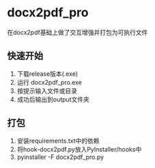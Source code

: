 # docx2pdf_pro
在docx2pdf基础上做了交互增强并打包为可执行文件
## 快速开始
1. 下载release版本(.exe)
2. 运行 docx2pdf_pro.exe
3. 按提示输入文件或目录
4. 成功后输出到output文件夹
## 打包
1. 安装requirements.txt中的依赖
2. 将hook-docx2pdf.py放入PyInstaller/hooks中
3. pyinstaller -F docx2pdf_pro.py